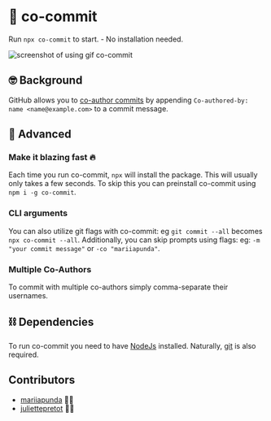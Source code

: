 # 🤝 co-commit

Run `npx co-commit` to start. - No installation needed.

![screenshot of using gif co-commit](screenshot.gif)

## 🤓 Background

GitHub allows you to [co-author commits](https://help.github.com/articles/creating-a-commit-with-multiple-authors/) by appending `Co-authored-by: name <name@example.com>` to a commit message.

## 🧠 Advanced

### Make it blazing fast 🔥

Each time you run co-commit, `npx` will install the package. This will usually only takes a few seconds. To skip this you can preinstall co-commit using `npm i -g co-commit`.

### CLI arguments

You can also utilize git flags with co-commit: eg `git commit --all` becomes `npx co-commit --all`. Additionally, you can skip prompts using flags: eg: `-m "your commit message"` or `-co "mariiapunda"`.

### Multiple Co-Authors

To commit with multiple co-authors simply comma-separate their usernames.

## ⛓ Dependencies

To run co-commit you need to have [NodeJs](https://nodejs.org/en/) installed. Naturally, [git](https://git-scm.com/) is also required.

## Contributors

- [mariiapunda](https://github.com/MariiaPunda) 👩‍💻
- [juliettepretot](https://github.com/juliettepretot) 👩‍💻
